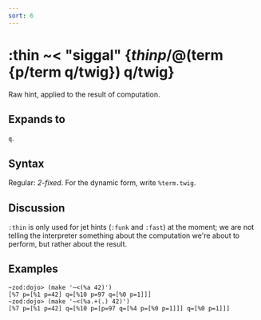 ```yaml
---
sort: 6
---
```


# :thin ~< "siggal" {$thin p/$@(term {p/term q/twig}) q/twig}

Raw hint, applied to the result of computation.

## Expands to

`q`.

## Syntax

Regular: *2-fixed*.  For the dynamic form, write `%term.twig`.

## Discussion

`:thin` is only used for jet hints (`:funk` and `:fast`) at the 
moment; we are not telling the interpreter something about the
computation we're about to perform, but rather about the result.

## Examples

```
~zod:dojo> (make '~<(%a 42)')
[%7 p=[%1 p=42] q=[%10 p=97 q=[%0 p=1]]]
~zod:dojo> (make '~<(%a.+(.) 42)')
[%7 p=[%1 p=42] q=[%10 p=[p=97 q=[%4 p=[%0 p=1]]] q=[%0 p=1]]]
```

